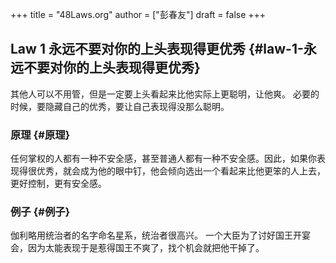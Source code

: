 +++
title = "48Laws.org"
author = ["彭春友"]
draft = false
+++

## Law 1 永远不要对你的上头表现得更优秀 {#law-1-永远不要对你的上头表现得更优秀}

其他人可以不用管，但是一定要上头看起来比他实际上更聪明，让他爽。
必要的时候，要隐藏自己的优秀，要让自己表现得没那么聪明。


### 原理 {#原理}

任何掌权的人都有一种不安全感，甚至普通人都有一种不安全感。因此，如果你表现得很优秀，就会成为他的眼中钉，他会倾向选出一个看起来比他更笨的人上去，更好控制，更有安全感。


### 例子 {#例子}

伽利略用统治者的名字命名星系，统治者很高兴。
一个大臣为了讨好国王开宴会，因为太能表现于是惹得国王不爽了，找个机会就把他干掉了。

